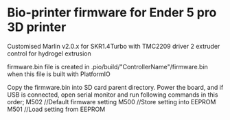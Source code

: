 # Bio-printer firmware for Ender 5 pro 3D printer
Customised Marlin v2.0.x for SKR1.4Turbo with TMC2209 driver
2 extruder control for hydrogel extrusion

firmware.bin file is created in .pio/build/"ControllerName"/firmware.bin when this file is built with PlatformIO

Copy the firmware.bin into SD card parent directory. 
Power the board, and if USB is connected, open serial monitor and run following commands in this order;
M502 //Default firmware setting
M500 //Store setting into EEPROM
M501 //Load setting from EEPROM